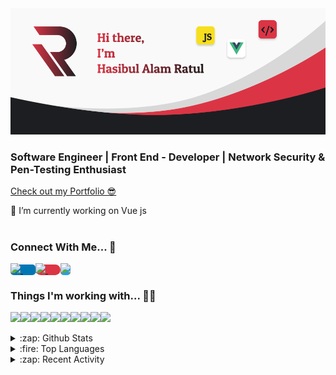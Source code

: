 <img src="https://raw.githubusercontent.com/ratul16/ratul16/master/img/banner.png">

### Software Engineer | Front End - Developer | Network Security & Pen-Testing Enthusiast

[Check out my Portfolio 😎](https://ratul16.netlify.com/) 

🔭 I’m currently working on Vue js  
<br>


<!-- ![Profile views](https://gpvc.arturio.dev/ratul16)   -->
### Connect With Me... 🤝

<a href="https://www.linkedin.com/in/ratul16/" style="background-color:#0077B5; border-radius:5px; padding-right:20px;">
    <img width="32" src="https://simpleicons.org/icons/linkedin.svg"/>
</a>

<a href="https://www.instagram.com/hasib.ratul/" style="background-color:#DC3545; border-radius:10px; padding-right:20px;">
    <img width="32" src="https://simpleicons.org/icons/instagram.svg"/>
</a>

<a href="https://twitter.com/hasib_ratul08" style="background-color:#1DA1F2; border-radius:5px" >
    <img width="32" src="https://simpleicons.org/icons/twitter.svg"/>
</a>



### Things I'm working with... 👨‍💻
<div style="display:flex;">
   <img src="https://img.shields.io/badge/vuejs%20-%2335495e.svg?&style=for-the-badge&logo=vue.js&logoColor=%234FC08D"/>

   <img src="https://img.shields.io/badge/javascript%20-%23323330.svg?&style=for-the-badge&logo=javascript&logoColor=%23F7DF1E"/>

   <img src="https://img.shields.io/badge/SASS%20-hotpink.svg?&style=for-the-badge&logo=SASS&logoColor=white"/>

   <img src="https://img.shields.io/badge/html5%20-%23E34F26.svg?&style=for-the-badge&logo=html5&logoColor=white"/>

   <img src="https://img.shields.io/badge/css3%20-%231572B6.svg?&style=for-the-badge&logo=css3&logoColor=white"/>

   <img src="https://img.shields.io/badge/bootstrap%20-%23563D7C.svg?&style=for-the-badge&logo=bootstrap&logoColor=white"/>

   <img src="https://img.shields.io/badge/jquery%20-%230769AD.svg?&style=for-the-badge&logo=jquery&logoColor=white"/>

   <img src="https://img.shields.io/badge/mysql-%2300f.svg?&style=for-the-badge&logo=mysql&logoColor=white"/>

   <img src="https://img.shields.io/badge/git%20-%23F05033.svg?&style=for-the-badge&logo=git&logoColor=white"/>

   <img src="https://img.shields.io/badge/github%20-%23121011.svg?&style=for-the-badge&logo=github&logoColor=white"/>
</div>

<br>

<details>
  <summary>:zap: Github Stats</summary>
    
  <br>
  
  <img align="center" alt="ratul16's Github Stats" src="https://github-readme-stats.ratul16.vercel.app/api?username=ratul16&show_icons=true&hide_border=true&theme=dracula&hide=prs" />

</details>

<details>
  <summary>:fire: Top Languages</summary>
  <br>
  <img align="center" alt="ratul16's Github lang used" src="https://github-readme-stats.ratul16.vercel.app/api/top-langs/?username=ratul16&layout=compact" />
</details>


<details>
  <summary>:zap: Recent Activity</summary>
  <br>
  <!--START_SECTION:activity-->
</details>

